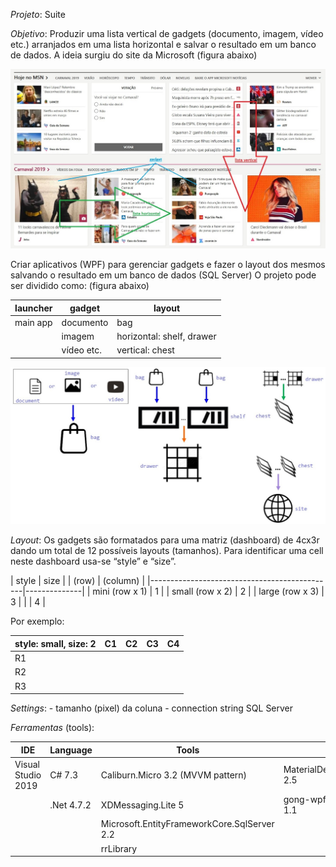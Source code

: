 *Projeto*: Suite

*Objetivo*:
Produzir uma lista vertical de gadgets (documento, imagem, vídeo etc.)
arranjados em uma lista horizontal e salvar o resultado em um banco de dados.
A ideia surgiu do site da Microsoft (figura abaixo)

![](Docs/media/1dfbcb5311ca040aef14ec476ce203ba.jpg)

Criar aplicativos (WPF) para gerenciar gadgets e fazer o layout dos mesmos
salvando o resultado em um banco de dados (SQL Server)
O projeto pode ser dividido como: (figura abaixo)

| launcher | gadget     | layout                    |
|----------|------------|---------------------------|
| main app | documento  | bag                       |
|          | imagem     | horizontal: shelf, drawer |
|          | vídeo etc. | vertical: chest           |

![](Docs/media/c6a66df256daf27eb3648ed684493f9e.jpg)

*Layout*:
Os gadgets são formatados para uma matriz (dashboard) de 4cx3r dando um total de
12 possíveis layouts (tamanhos). Para identificar uma cell neste dashboard
usa-se “style” e “size”.

\| style \| size \| \| (row) \| (column) \|
\|----------------------------------------------\|--------------\| \| mini (row
x 1) \| 1 \| \| small (row x 2) \| 2 \| \| large (row x 3) \| 3 \| \| \| 4 \|

Por exemplo:

| style: small, size: 2 | C1 | C2 | C3 | C4 |
|-----------------------|----|----|----|----|
| R1                    |    |    |    |    |
| R2                    |    |    |    |    |
| R3                    |    |    |    |    |

*Settings*:
\- tamanho (pixel) da coluna
\- connection string SQL Server

*Ferramentas* (tools):

| IDE                | Language   | Tools                                       | UI                       |
|--------------------|------------|---------------------------------------------|--------------------------|
| Visual Studio 2019 | C\# 7.3    | Caliburn.Micro 3.2 (MVVM pattern)           | MaterialDesignThemes 2.5 |
|                    | .Net 4.7.2 | XDMessaging.Lite 5                          | gong-wpf-dragdrop 1.1    |
|                    |            | Microsoft.EntityFrameworkCore.SqlServer 2.2 |                          |
|                    |            | rrLibrary                                   |                          |
